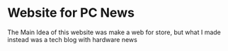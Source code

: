 # Website for PC News
The Main Idea of this website was make a web for store, 
but what I made instead was a tech blog with hardware news
